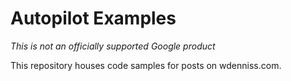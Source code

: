 # Autopilot Examples

*This is not an officially supported Google product*

This repository houses code samples for posts on
wdenniss.com.
